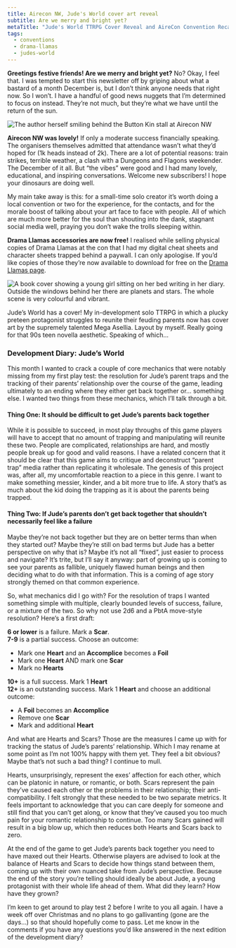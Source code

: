 ```yaml
---
title: Airecon NW, Jude's World cover art reveal
subtitle: Are we merry and bright yet?
metaTitle: "Jude's World TTRPG Cover Reveal and AireCon Convention Recap"
tags:
  - conventions
  - drama-llamas
  - judes-world
---
```


<p>
    <b>Greetings festive friends! Are we merry and bright yet?</b> No? Okay, I feel that. I was tempted to start this newsletter off by griping about what a bastard of a month December is, but I don’t think anyone needs that right now. So I won’t. I have a handful of good news nuggets that I’m determined to focus on instead. They’re not much, but they’re what we have until the return of the sun.
</p>
<img src="/assets/images/newsletter/airecon_nw_2023.png" alt="The author herself smiling behind the Button Kin stall at Airecon NW"/>
<p>
    <b>Airecon NW was lovely!</b> If only a moderate success financially speaking. The organisers themselves admitted that attendance wasn’t what they’d hoped for (1k heads instead of 2k). There are a lot of potential reasons: train strikes, terrible weather, a clash with a Dungeons and Flagons weekender. The December of it all. But “the vibes” were good and I had many lovely, educational, and inspiring conversations. Welcome new subscribers! I hope your dinosaurs are doing well.
</p><p>
    My main take away is this: for a small-time solo creator it’s worth doing a local convention or two for the experience, for the contacts, and for the morale boost of talking about your art face to face with people. All of which are much more better for the soul than shouting into the dank, stagnant social media well, praying you don’t wake the trolls sleeping within.
</p><p>
    <b>Drama Llamas accessories are now free!</b> I realised while selling physical copies of Drama Llamas at the con that I had my digital cheat sheets and character sheets trapped behind a paywall. I can only apologise. If you’d like copies of those they’re now available to download for free on the <a href="https://buttonkin.com/drama-llamas">Drama Llamas page</a>.
</p>
<img src="/assets/images/newsletter/judes_world_cover_promo.png" alt="A book cover showing a young girl sitting on her bed writing in her diary. Outside the windows behind her there are planets and stars. The whole scene is very colourful and vibrant."/>
<p>
    Jude’s World has a cover! My in-development solo TTRPG in which a plucky preteen protagonist struggles to reunite their feuding parents now has cover art by the supremely talented Mega Asellia. Layout by myself. Really going for that 90s teen novella aesthetic. Speaking of which…
</p>
<h3>Development Diary: Jude’s World</h3>
<p>
    This month I wanted to crack a couple of core mechanics that were notably missing from my first play test: the resolution for Jude’s parent traps and the tracking of their parents’ relationship over the course of the game, leading ultimately to an ending where they either get back together or… something else. I wanted two things from these mechanics, which I’ll talk through a bit.
</p>
<h4>Thing One: It should be difficult to get Jude’s parents back together</h4>
<p>
    While it is possible to succeed, in most play throughs of this game players will have to accept that no amount of trapping and manipulating will reunite these two. People are complicated, relationships are hard, and mostly people break up for good and valid reasons. I have a related concern that it should be clear that this game aims to critique and deconstruct “parent trap” media rather than replicating it wholesale. The genesis of this project was, after all, my uncomfortable reaction to a piece in this genre. I want to make something messier, kinder, and a bit more true to life. A story that’s as much about the kid doing the trapping as it is about the parents being trapped.
</p>
<h4>Thing Two: If Jude’s parents don’t get back together that shouldn’t necessarily feel like a failure</h4>
<p>
    Maybe they’re not back together but they are on better terms than when they started out? Maybe they’re still on bad terms but Jude has a better perspective on why that is? Maybe it’s not all “fixed”, just easier to process and navigate? It’s trite, but I’ll say it anyway: part of growing up is coming to see your parents as fallible, uniquely flawed human beings and then deciding what to do with that information. This is a coming of age story strongly themed on that common experience.
</p><p>
    So, what mechanics did I go with? For the resolution of traps I wanted something simple with multiple, clearly bounded levels of success, failure, or a mixture of the two. So why not use 2d6 and a PbtA move-style resolution? Here’s a first draft:
</p>
<div class="blogquote">
    <p>
        <b>6 or lower</b> is a failure. Mark a <b>Scar</b>.<br/>
        <b>7-9</b> is a partial success. Choose an outcome:<br/>
        <ul>
            <li>Mark one <b>Heart</b> and an <b>Accomplice</b> becomes a <b>Foil</b></li>
            <li>Mark one <b>Heart</b> AND mark one <b>Scar</b></li>
            <li>Mark no <b>Hearts</b></li>
        </ul>
        <b>10+</b> is a full success. Mark 1 <b>Heart</b><br/>
        <b>12+</b> is an outstanding success. Mark 1 <b>Heart</b> and choose an additional outcome:<br/>
        <ul>
            <li>A <b>Foil</b> becomes an <b>Accomplice</b></li>
            <li>Remove one <b>Scar</b></li>
            <li>Mark and additional <b>Heart</b></li>
        </ul>
    </p>
</div>
<p>
    And what are Hearts and Scars? Those are the measures I came up with for tracking the status of Jude’s parents’ relationship. Which I may rename at some point as I’m not 100% happy with them yet. They feel a bit obvious? Maybe that’s not such a bad thing? I continue to mull.
</p><p>
    Hearts, unsurprisingly, represent the exes’ affection for each other, which can be platonic in nature, or romantic, or both. Scars represent the pain they’ve caused each other or the problems in their relationship; their anti-compatibility. I felt strongly that these needed to be two separate metrics. It feels important to acknowledge that you can care deeply for someone and still find that you can’t get along, or know that they’ve caused you too much pain for your romantic relationship to continue. Too many Scars gained will result in a big blow up, which then reduces both Hearts and Scars back to zero.
</p><p>
    At the end of the game to get Jude’s parents back together you need to have maxed out their Hearts. Otherwise players are advised to look at the balance of Hearts and Scars to decide how things stand between them, coming up with their own nuanced take from Jude’s perspective. Because the end of the story you’re telling should ideally be about Jude, a young protagonist with their whole life ahead of them. What did they learn? How have they grown?
</p><p>
    I’m keen to get around to play test 2 before I write to you all again. I have a week off over Christmas and no plans to go gallivanting (gone are the days…) so that should hopefully come to pass. Let me know in the comments if you have any questions you’d like answered in the next edition of the development diary?
</p>
